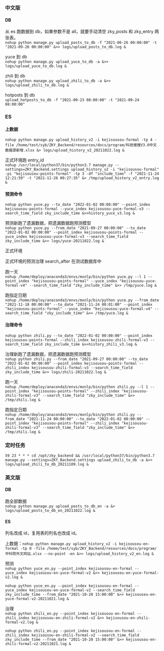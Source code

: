 

### 中文版  

#### DB  

从 es 跑数据到 db，如果参数不是 all，就要手动清空 zky_posts 和 zky_entry 两张表。  
`nohup python manage.py upload_posts_to_db -f "2021-06-26 00:00:00" -t "2021-09-26 00:00:00" &>> logs/upload_posts_to_db.log &`  

yuce 到 db  
`nohup python manage.py upload_yuce_to_db -a &>> logs/upload_yuce_to_db.log &`  

zhili 到 db  
`nohup python manage.py upload_zhili_to_db -a &>> logs/upload_zhili_to_db.log &`  

hotposts 到 db  
`upload_hotposts_to_db -f "2021-09-23 08:00:00" -t "2021-09-24 08:00:00"`  


### ES  

#### 上数据  
`nohup python manage.py upload_history_v2 -i kejisousou-formal -tp 4 -file /home/test/syb/ZKY_Backend/resources/docs/program/科技搜搜V3.0中文数据源新增.xlsx &> logs/upload_history_v2_20211022.log &`  

正式环境跑 entry_id  
`nohup /usr/local/python37/bin/python3.7 manage.py --settings=ZKY_Backend.settings upload_history_v2 -i "kejisousou-formal" -pi "kejisousou-points-formal" -tp 3 -df "include_time" -f "2021-11-24 12:21:59" -t "2021-11-26 00:27:35" &> /tmp/upload_history_v2_entry.log &`  


#### 预测命令  
`nohup python yuce.py --to_date "2022-01-02 00:00:00" --point_index kejisousou-points-formal --yuce_index kejisousou-yuce-formal-v3 --search_time_field zky_include_time &>>history_yuce_v3.log &`  

预测新跑了遗漏数据，把遗漏数据跑预测模型  
`nohup python yuce.py --from_date "2021-09-27 00:00:00" --to_date "2022-01-02 00:00:00" --point_index kejisousou-points-formal --yuce_index kejisousou-yuce-formal-v3 --search_time_field zky_include_time &>> logs/yuce-20211022.log &`

正式环境  

正式环境的预测治理 search_after 在测试数据库中  

跑一天  
`nohup /home/deploy/anaconda3/envs/mxnlp/bin/python yuce.py --l 1 --point_index "kejisousou-points-formal" --yuce_index "kejisousou-yuce-formal-v4" --search_time_field "zky_include_time" &>> /tmp/yuce.log &`  

跑指定日期  
`nohup /home/deploy/anaconda3/envs/mxnlp/bin/python yuce.py --from_date "2021-11-18 00:00:00" --to_date "2021-11-24 00:01:00" --point_index "kejisousou-points-formal" --yuce_index "kejisousou-yuce-formal-v4" --search_time_field "zky_include_time" &>> /tmp/yuce.log &`  


#### 治理命令  
`nohup python zhili.py --to_date "2022-01-02 00:00:00" --point_index kejisousou-points-formal --zhili_index kejisousou-zhili-formal-v3 --search_time_field zky_include_time &>>history_zhili_v3.log &`  

治理新跑了遗漏数据，把遗漏数据跑预测模型  
`nohup python zhili.py --from_date "2021-09-27 00:00:00" --to_date "2022-01-02 00:00:00" --point_index kejisousou-points-formal --zhili_index kejisousou-zhili-formal-v3 --search_time_field zky_include_time &>> logs/zhili-20211022.log &`  

跑一天  
`nohup /home/deploy/anaconda3/envs/mxnlp/bin/python zhili.py --l 1 --point_index "kejisousou-points-formal" --zhili_index "kejisousou-zhili-formal-v3" --search_time_field "zky_include_time" &>> /tmp/zhili.log &`

跑指定日期  
`nohup /home/deploy/anaconda3/envs/mxnlp/bin/python zhili.py --from_date "2021-11-24 00:00:00" --to_date "2022-01-02 00:00:00" --point_index "kejisousou-points-formal" --zhili_index "kejisousou-zhili-formal-v3" --search_time_field "zky_include_time" &>> /tmp/zhili.log &`  




### 定时任务  

`59 23 * * * cd /opt/zky_backend && /usr/local/python37/bin/python3.7 manage.py --settings=ZKY_Backend.settings upload_zhili_to_db -a &>> logs/upload_zhili_to_db_20211109.log &`  


### 英文版  

#### DB  
跑全部数据  
`nohup python manage.py upload_posts_to_db_en -a &> logs/upload_posts_to_db_en_20211022.log &`  

#### ES  

列名改成 id，复用表的列名也改成 id。  

上数据：`nohup python manage.py upload_history_v2 -i kejisousou-en-formal -tp 0 -file /home/test/syb/ZKY_Backend/resources/docs/program/中科院外文网站.xlsx --no-point -en &>> logs/upload_history_v2_en.log &`  


预测  
`nohup python yuce_en.py --point_index kejisousou-en-formal --yuce_index kejisousou-en-yuce-formal-v2 &>> kejisousou-en-yuce-formal-v2.log &`  

`nohup python yuce_en.py --point_index kejisousou-en-formal --yuce_index kejisousou-en-yuce-formal-v2 --search_time_field zky_include_time --from_date "2021-10-20 15:00:00" &>> kejisousou-en-yuce-formal-v2-20211021.log &`  


治理  
`nohup python zhili_en.py --point_index kejisousou-en-formal --zhili_index kejisousou-en-zhili-formal-v2 &>> kejisousou-en-zhili-formal-v2.log &`  

`nohup python zhili_en.py --point_index kejisousou-en-formal --zhili_index kejisousou-en-zhili-formal-v2 --search_time_field zky_include_time --from_date "2021-10-20 15:00:00" &>> kejisousou-en-zhili-formal-v2-20211021.log &`  





